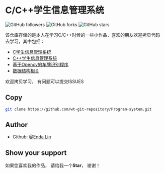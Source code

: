 # C/C++学生信息管理系统
![GitHub followers](https://img.shields.io/github/followers/wt-git-repository.svg?style=plastic)
![GitHub forks](https://img.shields.io/github/forks/wt-git-repository/Program-system.svg?label=forks&style=plastic)
![GitHub stars](https://img.shields.io/github/stars/wt-git-repository/Program-system.svg?style=plastic)

该仓库存储的是本人在学习C/C++时候的一些小作品，喜欢的朋友欢迎拷贝代码去学习，其中包括：
- [C学生信息管理系统](https://github.com/wt-git-repository/Program-system/tree/master/C%E5%AD%A6%E7%94%9F%E7%AE%A1%E7%90%86%E7%B3%BB%E7%BB%9F)
- [C++学生信息管理系统](https://github.com/wt-git-repository/Program-system/tree/master/C%2B%2B%E5%AD%A6%E7%94%9F%E7%AE%A1%E7%90%86%E7%B3%BB%E7%BB%9F)
- [基于Opencv的车牌识别程序](https://github.com/wt-git-repository/Program-system/tree/master/%E5%9F%BA%E4%BA%8EOpencv%E7%9A%84%E8%BD%A6%E7%89%8C%E8%AF%86%E5%88%AB%E7%A8%8B%E5%BA%8F)
- [数据结构相关](https://github.com/wt-git-repository/Program-system/tree/master/Data%20structure/code)

欢迎拷贝学习， 有问题可以提交ISSUES

## Copy
```bash
git clone https://github.com/wt-git-repository/Program-system.git
```

## Author
- Github: [@Enda Lin](https://github.com/wt-git-repository)

## Show your support
如果您喜欢我的作品， 请给我一个**Star**， 谢谢！
